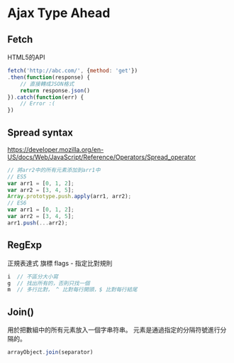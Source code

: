 # Ajax Type Ahead

## Fetch
HTML5的API
```js
fetch('http://abc.com/', {method: 'get'})
.then(function(response) {
    // 直接轉成JSON格式
    return response.json()
}).catch(function(err) {
    // Error :(
})
```

## Spread syntax
https://developer.mozilla.org/en-US/docs/Web/JavaScript/Reference/Operators/Spread_operator
```js
// 將arr2中的所有元素添加到arr1中
// ES5
var arr1 = [0, 1, 2];
var arr2 = [3, 4, 5];
Array.prototype.push.apply(arr1, arr2);
// ES6
var arr1 = [0, 1, 2];
var arr2 = [3, 4, 5];
arr1.push(...arr2);
```
## RegExp
正規表達式
旗標 flags - 指定比對規則
```js
i  // 不區分大小寫
g  // 找出所有的，否則只找一個
m  // 多行比對， ^ 比對每行開頭，$ 比對每行結尾
```

## Join()
用於把數組中的所有元素放入一個字串符串。
元素是通過指定的分隔符號進行分隔的。
```js
arrayObject.join(separator)
```